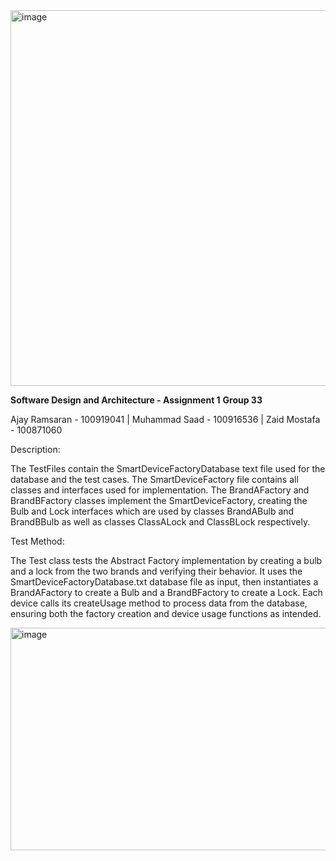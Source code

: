 <img width="935" height="601" alt="image" src="https://github.com/user-attachments/assets/20136c02-d52a-45c6-8b80-15c748e1b24f" />



**Software Design and Architecture - Assignment 1**
**Group 33**

Ajay Ramsaran - 100919041 | Muhammad Saad - 100916536 | Zaid Mostafa - 100871060

Description:

The TestFiles contain the SmartDeviceFactoryDatabase text file used for the database and the test cases. The SmartDeviceFactory file contains all classes and interfaces used for implementation. The BrandAFactory and BrandBFactory classes implement the SmartDeviceFactory, creating the Bulb and Lock interfaces which are used by classes BrandABulb and BrandBBulb as well as classes ClassALock and ClassBLock respectively.

Test Method:

The Test class tests the Abstract Factory implementation by creating a bulb and a lock from the two brands and verifying their behavior. It uses the SmartDeviceFactoryDatabase.txt database file as input, then instantiates a BrandAFactory to create a Bulb and a BrandBFactory to create a Lock. Each device calls its createUsage method to process data from the database, ensuring both the factory creation and device usage functions as intended.


<img width="834" height="356" alt="image" src="https://github.com/user-attachments/assets/de98f4f8-268e-49a4-a51a-279b05c90472" />

